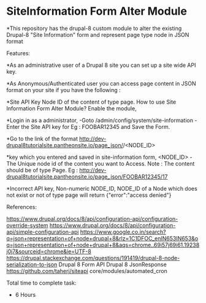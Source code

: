 # SiteInformation Form Alter Module

*This repository has the drupal-8 custom module to alter the existing Drupal-8 "Site Information" form and represent page type node in JSON format

Features:

*As an administrative user of a Drupal 8 site you can set up a site wide API key.

*As Anonymous/Authenticated user you can access page content in JSON format on your site if you have the following :

*Site API Key Node ID of the content of type page. How to use Site Information Form Alter Module? Enable the module,

*Login in as a administrator,
-Goto /admin/config/system/site-information
-Enter the Site API key for Eg : FOOBAR12345 and Save the Form.

*Go to the link of the format http://dev-drupal8tutorialsite.pantheonsite.io/page_json/<SITE API KEY>/<NODE_ID>

*key which you entered and saved in site-information form, <NODE_ID> - The Unique node id of the content you want to Access. Note : The content should be of type Page.
Eg : http://dev-drupal8tutorialsite.pantheonsite.io/page_json/FOOBAR12345/17

*Incorrect API key, Non-numeric NODE_ID, NODE_ID of a Node which does not exist or not of type page will return {"error":"access denied"}

References:

https://www.drupal.org/docs/8/api/configuration-api/configuration-override-system
https://www.drupal.org/docs/8/api/configuration-api/simple-configuration-api
https://www.google.co.in/search?q=json+representation+of+node+drupal+8&rlz=1C1DFOC_enIN653IN653&oq=json+representation+of+node+drupal+8&aqs=chrome..69i57j69i61.19238j0j7&sourceid=chrome&ie=UTF-8
https://drupal.stackexchange.com/questions/191419/drupal-8-node-serialization-to-json
Drupal 8 Form API Drupal 8 JsonResponse
https://github.com/taherj/siteapi
core/modules/automated_cron



Total time to complete task:
- 6 Hours
